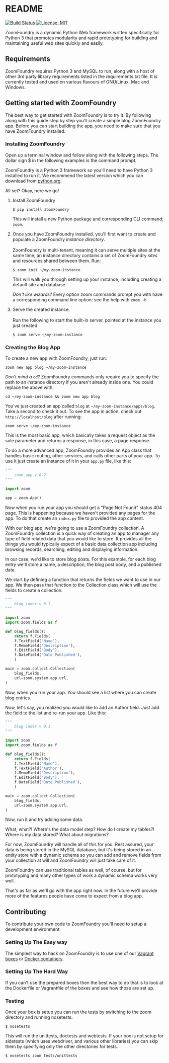 # README

[![Build Status](https://travis-ci.org/dsilabs/zoom.svg?branch=master)](https://travis-ci.org/dsilabs/zoom)
[![License: MIT](https://img.shields.io/badge/License-MIT-yellow.svg)](https://opensource.org/licenses/MIT)

ZoomFoundry is a dynamic Python Web framework written specifically for Python 3 that
promotes modularity and rapid prototyping for building and maintaining useful
web sites quickly and easily.


## Requirements
ZoomFoundry requires Python 3 and MySQL to run, along with a host of other
3rd party library requirements listed in the requirements.txt file.  It is
currently tested and used on various flavours of GNU/Linux, Mac and Windows.


## Getting started with ZoomFoundry
The best way to get started with ZoomFoundry is to try it.  By following along with
this guide step by step you'll create a simple blog ZoomFoundry app.  Before you can
start building the app, you need to make sure that you have ZoomFoundry installed.


### Installing ZoomFoundry
Open up a terminal window and follow along with the following steps.  The
dollar sign $ in the following examples is the command prompt.

ZoomFoundry is a Python 3 framework so you'll need to have Python 3 installed to run it.  We
recommend the latest version which you can download from [python.org](https://www.python.org/downloads/).

All set?  Okay, here we go!

1. Install ZoomFoundry
    ```shell
    $ pip install ZoomFoundry
    ```

    This will install a new Python package and corresponding CLI command; `zoom`.

1. Once you have ZoomFoundry installed, you'll first want to create and populate a
    ZoomFoundry *instance directory*.<br><br> ZoomFoundry is multi-tenant, meaning
    it can serve multiple sites at the same time; an instance directory contains a
    set of ZoomFoundry *sites* and resources shared between them. Run:
    ```shell
    $ zoom init ~/my-zoom-instance
    ```

    This will walk you through setting up your instance, including creating a
    default site and database.

    *Don't like wizards?* Every option zoom commands prompt you with have a
    corresponding command line option: see the help with `zoom -h`.

1. Serve the created instance. <br><br>
    Run the following to start the built-in server, pointed at the instance you just
    created.
    ```shell
    $ zoom serve ~/my-zoom-instance
    ```

### Creating the Blog App
To create a new app with ZoomFoundry, just run:
```shell
zoom new app blog ~/my-zoom-instance
```

*Don't mind a `cd`?* ZoomFoundry commands only require you to specify the path to an instance
directory if you aren't already inside one. You could replace the above with:
```shell
cd ~/my-zoom-instance && zoom new app blog
```

You've just created an app called `blog` at `~/my-zoom-instance/apps/blog`. Take a second to check it out.
To see the app in action, check out `http://localhost/blog` after running:
```shell
zoom serve ~/my-zoom-instance
```

This is the most basic app, which basically takes a request object as the sole parameter and returns a response, in this case, a page response.

To do a more advanced app, ZoomFoundry provides an App class that handles basic routing, other services, and calls other parts of your app.  To use it just create an instance of it in your `app.py` file, like this:

```python
"""
    zoom app v 0.2
"""

import zoom

app = zoom.App()
```

Now when you run your app you should get a "Page Not Found" status 404 page.  This is happening because we haven't provided any pages for the app.  To do that create an `index.py` file to provided the app content.

With our blog app, we're going to use a ZoomFoundry collection.  A ZoomFoundry collection is a quick way of creating an app to manager any type of field related data that you would like to store.  It provides all the things you would typically expect of a basic data collection app including browsing records, searching, editing and displaying information.

In our case, we'd like to store blog posts.  For this example, for each blog entry we'll store a name, a description, the blog post body, and a published date.

We start by defining a function that returns the fields we want to use in our app.  We then pass that function to the Collection class which will use the fields to create a collection.

```python
"""
    blog index v 0.1
"""

import zoom
import zoom.fields as f

def blog_fields():
    return f.Fields(
    f.TextField('Name'),
    f.MemoField('Description'),
    f.EditField('Body'),
    f.DateField('Date Published'),
    )

main = zoom.collect.Collection(
    blog_fields,
    url=zoom.system.app.url,
)
```

Now, when you run your app.  You should see a list where you can create blog entries.

Now, let's say, you realized you would like to add an Author field.  Just add the field to the list and re-run your app.  Like this:

```python
"""
    blog index v 0.1
"""

import zoom
import zoom.fields as f

def blog_fields():
    return f.Fields(
    f.TextField('Name'),
    f.TextField('Author'),
    f.MemoField('Description'),
    f.EditField('Body'),
    f.DateField('Date Published'),
    )

main = zoom.collect.Collection(
    blog_fields,
    url=zoom.system.app.url,
)
```

Now, run it and try adding some data.

What, what?!  Where's the data model step?  How do I create my tables?!  Where is my data stored?  What about migrations?

For now, ZoomFoundry will handle all of this for you.  Rest assured, your data is being stored in the MySQL database, but it's being stored in an entity store with a dynamic schema so you can add and remove fields from your collection at will and ZoomFoundry will just take care of it.

ZoomFoundry can use traditional tables as well, of course, but for prototyping and many other types of work a dynamic schema works very well.

That's as far as we'll go with the app right now.  In the future we'll provide more of the features people have come to expect from a blog app.


## Contributing
To contribute your own code to ZoomFoundry you'll need to setup a development environment.

### Setting Up The Easy way
The simplest way to hack on ZoomFoundry is to use one of our
[Vagrant boxes](https://github.com/dsilabs/vagrant-zoom) or
[Docker containers](https://github.com/dsilabs/docker-zoom-tiny).

### Setting Up The Hard Way
If you can't use the prepared boxes then the best way to do that is to look
at the Dockerfile or Vagrantfile of the boxes and see how those are set up.

### Testing
Once your box is setup you can run the tests by switching to the zoom directory
and running nosetests.
```shell
$ nosetests
```

This will run the unittests, doctests and webtests.  If your box is not
setup for sidetests (which uses webdriver, and various other libraries) you
can skip them by specifying only the other directories for tests.
```shell
$ nosetests zoom tests/unittests
```
